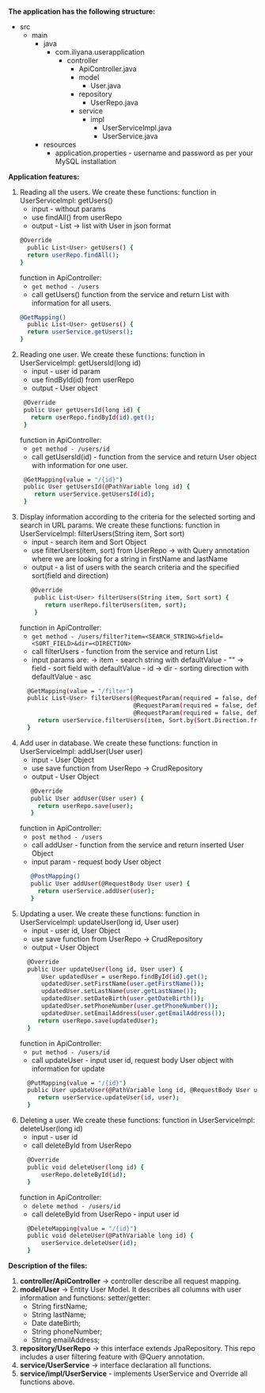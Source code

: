 **The application has the following structure:**
- src
  - main
    - java
      - com.iliyana.userapplication
        - controller
          - ApiController.java
          - model 
            - User.java
          - repository
            - UserRepo.java
          - service
            - impl
              - UserServiceImpl.java
              - UserService.java
    - resources
      - application.properties - username and password as per your MySQL installation

**Application features:**
1. Reading all the users. 
   We create these functions:
     function in UserServiceImpl: getUsers()
      - input - without params 
      - use findAll() from userRepo
      - output - List<User> -> list with User in json format
      ```bash
      @Override
        public List<User> getUsers() {
        return userRepo.findAll();
      }
      ```
    function in ApiController:
     - `get method - /users`
     - call getUsers() function from the service and return List with information for all users.
     ```bash
     @GetMapping()
       public List<User> getUsers() {
       return userService.getUsers();
     }
     ```
2. Reading one user.
  We create these functions:
  function in UserServiceImpl: getUsersId(long id)
   - input - user id param
   - use findById(id) from userRepo
   - output - User object
   ```bash
    @Override
    public User getUsersId(long id) { 
      return userRepo.findById(id).get();
    }
    ```
    function in ApiController: 
    - `get method - /users/id`
    - call getUsersId(id) - function from the service and return User object with information for one user.
    ```bash
     @GetMapping(value = "/{id}")
     public User getUsersId(@PathVariable long id) {
        return userService.getUsersId(id);
     }
    ```
3. Display information according to the criteria for the selected sorting and search in URL params.
   We create these functions:
    function in UserServiceImpl: filterUsers(String item, Sort sort)
    - input - search item and Sort Object
    - use filterUsers(item, sort) from UserRepo -> with Query annotation where we are looking for a string
         in firstName and lastName
    - output - a list of users with the search criteria and the specified sort(field and direction)
    ```bash      
       @Override
        public List<User> filterUsers(String item, Sort sort) {
           return userRepo.filterUsers(item, sort);
        }
    ```
    function in ApiController:
     - `get method - /users/filter?item=<SEARCH_STRING>&field=<SORT_FIELD>&dir=<DIRECTION>`
     - call filterUsers - function from the service and return List<User>
     - input params are: 
        -> item - search string with defaultValue - ""
        -> field - sort field with defaultValue  - id
        -> dir - sorting direction with defaultValue - asc
    ```bash
      @GetMapping(value = "/filter")
      public List<User> filterUsers(@RequestParam(required = false, defaultValue = "") String item,
                                    @RequestParam(required = false, defaultValue = "id") String field,
                                    @RequestParam(required = false, defaultValue = "asc") String dir) { 
         return userService.filterUsers(item, Sort.by(Sort.Direction.fromString(dir), field));
      }
     ```
4. Add user in database.
  We create these functions:
  function in UserServiceImpl: addUser(User user)
   - input - User Object
   - use save function from UserRepo -> CrudRepository
   - output - User Object
    ```bash
       @Override
       public User addUser(User user) {
         return userRepo.save(user);
       }
    ```
   function in ApiController:
     - `post method - /users`
     - call addUser - function from the service and return inserted User Object
     - input param - request body User object
    ```bash
       @PostMapping()
       public User addUser(@RequestBody User user) {
         return userService.addUser(user);
       }
     ```
5. Updating a user.
    We create these functions:
    function in UserServiceImpl: updateUser(long id, User user)
     - input - user id, User Object
     - use save function from UserRepo -> CrudRepository
     - output - User Object
     ```bash
       @Override
       public User updateUser(long id, User user) {
           User updatedUser = userRepo.findById(id).get();
           updatedUser.setFirstName(user.getFirstName());
           updatedUser.setLastName(user.getLastName());
           updatedUser.setDateBirth(user.getDateBirth());
           updatedUser.setPhoneNumber(user.getPhoneNumber());
           updatedUser.setEmailAddress(user.getEmailAddress());
          return userRepo.save(updatedUser);
       }
    ```
     function in ApiController:
      - `put method - /users/id`
      - call updateUser - input user id, request body User object with information for update
      ```bash
        @PutMapping(value = "/{id}")
        public User updateUser(@PathVariable long id, @RequestBody User user) {
           return userService.updateUser(id, user);
        }
      ```
6. Deleting a user. 
    We create these functions:
    function in UserServiceImpl: deleteUser(long id) 
      - input - user id 
      - call deleteById from UserRepo
      ```bash
        @Override
        public void deleteUser(long id) {
            userRepo.deleteById(id);
        }
      ```
    function in ApiController:
      - `delete method - /users/id`
      - call deleteById from UserRepo - input user id
      ```bash
        @DeleteMapping(value = "/{id}")
        public void deleteUser(@PathVariable long id) {
            userService.deleteUser(id);
        }
     ```

**Description of the files:**
1. **controller/ApiController** -> controller describe all request mapping.
2. **model/User** -> Entity User Model. It describes all columns with user information and functions: setter/getter:
   - String firstName;
   - String lastName;
   - Date dateBirth;
   - String phoneNumber; 
   - String emailAddress;
3. **repository/UserRepo** -> this interface extends JpaRepository.
   This repo includes a user filtering feature with @Query annotation.
4. **service/UserService** -> interface declaration all functions. 
5. **service/impl/UserService** - implements UserService and Override all functions above.

